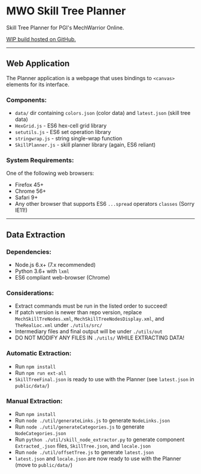 MWO Skill Tree Planner
===

Skill Tree Planner for PGI's MechWarrior Online.

[WIP build hosted on GitHub.](https://mat3049.github.io/mwo-skilltree-planner/)
___

Web Application
---

The Planner application is a webpage that uses bindings to `<canvas>` elements for its interface.

### Components: ###
* `data/` dir containing `colors.json` (color data) and `latest.json` (skill tree data)
* `HexGrid.js` - ES6 hex-cell grid library
* `setutils.js` - ES6 set operation library
* `stringwrap.js` - string single-wrap function
* `SkillPlanner.js` - skill planner library (again, ES6 reliant)

### System Requirements: ###
One of the following web browsers:
* Firefox 45+
* Chrome 56+
* Safari 9+
* Any other browser that supports ES6 `...spread` operators `classes` (Sorry IE11!)

___

Data Extraction
---

### Dependencies: ###
* Node.js 6.x+ (7.x recommended)
* Python 3.6+ with `lxml`
* ES6 compliant web-browser (Chrome)

### Considerations: ###
* Extract commands must be run in the listed order to succeed!
* If patch version is newer than repo version, replace `MechSkillTreNodes.xml`, `MechSkillTreeNodesDisplay.xml`, and `TheRealLoc.xml` under `./utils/src/`
* Intermediary files and final output will be under `./utils/out`
* DO NOT MODIFY ANY FILES IN `./utils/` WHILE EXTRACTING DATA!

### Automatic Extraction: ###
* Run `npm install`
* Run `npm run ext-all`
* `SkillTreeFinal.json` is ready to use with the Planner (see `latest.json` in `public/data/`)

### Manual Extraction: ###
* Run `npm install`
* Run `node ./util/generateLinks.js` to generate `NodeLinks.json`
* Run `node ./util/generateCategories.js` to generate `NodeCategories.json`
* Run `python ./util/skill_node_extractor.py` to generate component `Extracted_.json` files, `SkillTree.json`, and `locale.json`
* Run `node ./util/offsetTree.js` to generate `latest.json`
* `latest.json` and `locale.json` are now ready to use with the Planner (move to `public/data/`)
